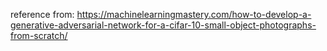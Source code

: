 reference from:
https://machinelearningmastery.com/how-to-develop-a-generative-adversarial-network-for-a-cifar-10-small-object-photographs-from-scratch/
